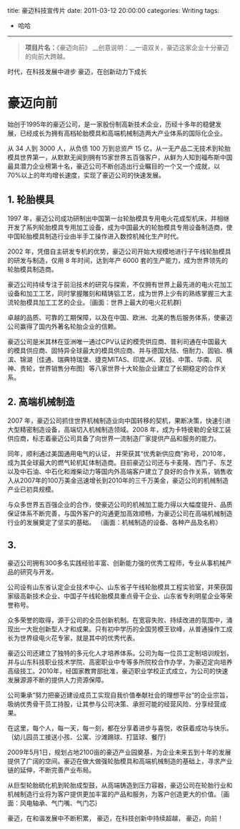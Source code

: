 title: 豪迈科技宣传片
date: 2011-03-12 20:00:00
categories: Writing
tags:
 - 哈哈
---

> __项目片名：__《豪迈向前》
> __创意说明：__一语双关，豪迈这家企业十分豪迈的向前大跨越。


时代，在科技发展中进步
豪迈，在创新动力下成长

# 豪迈向前

始创于1995年的豪迈公司，是一家股份制高新技术企业，历经十多年的稳健发展，已经成长为拥有高档轮胎模具和高端机械制造两大产业体系的国际化企业。

从 34 人到 3000 人，从负债 100 万到总资产 15 亿，从一无产品二无技术到轮胎模具世界第一，从默默无闻到拥有15家世界五百强客户，从鲜为人知到福布斯中国最具潜力企业榜第十名，豪迈公司不断创造出行业瞩目的一个又一个成就，以70%以上的年均增长速度，实现了豪迈公司的快速发展。

## 1. 轮胎模具
1997 年，豪迈公司成功研制出中国第一台轮胎模具专用电火花成型机床，并相继开发了系列轮胎模具专用加工设备，成为中国最大的轮胎模具专用设备制造商，使中国轮胎模具制造行业由半手工操作进入数控机械化生产时代。

2002 年，凭借自主研发专机的优势，豪迈公司开始大规模地进行子午线轮胎模具的研发与制造，仅用 8 年时间，达到年产 6000 套的生产能力，成为世界领先的轮胎模具制造商。

豪迈公司持续专注于前沿技术的研究与探索，不仅拥有世界上最先进的电火花加工设备和加工工艺，同时掌握雕刻和精铸铝工艺，成为世界上少有的熟练掌握三大主流轮胎模具加工工艺的企业。｛画面：世界上最大的电火花机群｝

卓越的品质、可靠的工期保障，以及在中国、欧洲、北美的售后服务体系，使豪迈公司赢得了国内外著名轮胎企业的信赖。

豪迈公司是米其林在亚洲唯一通过CPV认证的模壳供应商、普利司通在中国最大的模具供应商、固特异全球最大的模具供应商、并与德国大陆、倍耐力、固铂、横滨、锦湖｛佳通、瑞典特瑞堡、捷克MITAS、印度JK、双钱、中策、华南、风神、贵轮，世界销售分布图｝等八家世界十大轮胎企业建立了长期稳定的合作关系。

## 2. 高端机械制造
2007 年，豪迈公司抓住世界机械制造业向中国转移的契机，果断决策，快速引进大型精密制造设备，高端切入机械制造领域。2008 年，成为卡特彼勒的全球工装供应商，标志着豪迈公司具备了向世界一流制造厂家提供产品和服务的能力。

同年，顺利通过美国通用电气的认证， 并荣获其“优秀新供应商”称号，2010年，成为其全球最大的燃气轮机缸体制造商。目前豪迈公司还与卡麦隆、西门子、东芝以及中石油、中石化和潍柴动力等国内外高端客户建立了良好的合作关系，销售收入从2007年的100万美金迅速增长到2010年的三千万美金，豪迈公司的机械制造产业已初具规模。

与众多世界五百强企业的合作，使豪迈公司的机械加工能力得以大幅度提升、品质保证体系不断完善，与国外客户的沟通更加高效顺畅，为豪迈公司在高端机械制造行业的发展奠定了坚实的基础。
（画面：机械制造的设备、各种产品及名称）

## 3.
豪迈公司拥有300多名实践经验丰富、创新能力强的优秀工程师，专业从事机械产品的研究与开发。

公司设有山东省认定企业技术中心、山东省子午线轮胎模具工程实验室，并荣获国家级高新技术企业、中国子午线轮胎模具重点骨干企业、山东省专利明星企业等荣誉称号。

众多荣誉的取得，源于公司的全员创新机制。在宽容失败、持续改进的氛围中，涌现出一大批创新型人才和成果。只有初中学历的全国劳模王钦峰，从普通操作工成长为世界级电火花专家，就是其中的优秀代表。

豪迈公司还建立了独特的多元化人才培养体系。公司为每一位员工定制培训规划，并与山东科技职业技术学院、高密职业中专等多所院校合作办学，为豪迈定向培养高级技工。2010年，经国家教育部批准，豪迈职业学校正式成立，为公司的快速发展源源不断的提供人力资源保障。

公司秉承“努力把豪迈建设成员工实现自我价值奉献社会的理想平台”的企业宗旨，吸纳优秀骨干员工持股，让其参与公司决策、承担可能的经营风险、分享经营成果。

在这里，每个人，每一天，每一刻，都在分享着进步与喜悦，收获着成功与快乐。
｛幼儿园员工接送小孩、公寓、沙滩踢球、打篮球、餐厅｝

2009年5月1日，规划占地2100亩的豪迈产业园奠基，为企业未来五到十年的发展提供了广阔的空间。豪迈在做大做强轮胎模具和高端机械制造的基础上，寻求产业链的延伸，不断完善产业布局。

从巨型轮胎硫化机到轮胎成型鼓，从高端铸造到压力容器，豪迈公司在轮胎行业和机械制造行业将为客户提供更加丰富的产品和服务，为客户创造更大的价值。｛画面：风电轴承、气门嘴、气门芯｝

豪迈，在和谐发展中不断积累，
豪迈，在科技创新中持续超越，
豪迈，向前！
